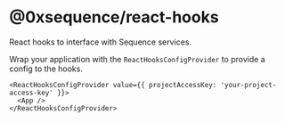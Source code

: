 # @0xsequence/react-hooks

React hooks to interface with Sequence services. 

Wrap your application with the `ReactHooksConfigProvider` to provide a config to the hooks.

```tsx
<ReactHooksConfigProvider value={{ projectAccessKey: 'your-project-access-key' }}>
  <App />
</ReactHooksConfigProvider>
```
